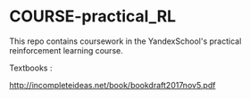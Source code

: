 # COURSE-practical_RL
This repo contains coursework in the YandexSchool's practical reinforcement learning course.

Textbooks :

http://incompleteideas.net/book/bookdraft2017nov5.pdf
